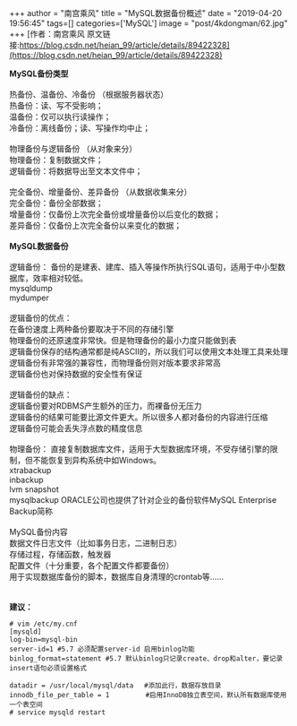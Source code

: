 +++
author = "南宫乘风"
title = "MySQL数据备份概述"
date = "2019-04-20 19:56:45"
tags=[]
categories=['MySQL']
image = "post/4kdongman/62.jpg"
+++
[作者：南宫乘风   原文链接:https://blog.csdn.net/heian_99/article/details/89422328](https://blog.csdn.net/heian_99/article/details/89422328)

**MySQL备份类型**<br><br> 热备份、温备份、冷备份 （根据服务器状态）<br> 热备份：读、写不受影响；<br> 温备份：仅可以执行读操作；<br> 冷备份：离线备份；读、写操作均中止；<br><br> 物理备份与逻辑备份 （从对象来分）<br> 物理备份：复制数据文件；<br> 逻辑备份：将数据导出至文本文件中；<br><br> 完全备份、增量备份、差异备份 （从数据收集来分）<br> 完全备份：备份全部数据；<br> 增量备份：仅备份上次完全备份或增量备份以后变化的数据；<br> 差异备份：仅备份上次完全备份以来变化的数据；<br><br>**MySQL数据备份**<br><br>逻辑备份： 备份的是建表、建库、插入等操作所执行SQL语句，适用于中小型数据库，效率相对较低。<br> mysqldump<br> mydumper<br><br>逻辑备份的优点：<br> 在备份速度上两种备份要取决于不同的存储引擎<br> 物理备份的还原速度非常快。但是物理备份的最小力度只能做到表<br> 逻辑备份保存的结构通常都是纯ASCII的，所以我们可以使用文本处理工具来处理<br> 逻辑备份有非常强的兼容性，而物理备份则对版本要求非常高<br> 逻辑备份也对保持数据的安全性有保证<br><br>逻辑备份的缺点：<br> 逻辑备份要对RDBMS产生额外的压力，而裸备份无压力<br> 逻辑备份的结果可能要比源文件更大。所以很多人都对备份的内容进行压缩<br> 逻辑备份可能会丢失浮点数的精度信息<br><br>物理备份： 直接复制数据库文件，适用于大型数据库环境，不受存储引擎的限制，但不能恢复到异构系统中如Windows。<br> xtrabackup<br> inbackup<br> lvm snapshot<br> mysqlbackup ORACLE公司也提供了针对企业的备份软件MySQL Enterprise Backup简称<br><br> MySQL备份内容<br> 数据文件日志文件（比如事务日志，二进制日志）<br> 存储过程，存储函数，触发器<br> 配置文件（十分重要，各个配置文件都要备份）<br> 用于实现数据库备份的脚本，数据库自身清理的crontab等……<br><br><br>**建议：**

```
# vim /etc/my.cnf
[mysqld]
log-bin=mysql-bin
server-id=1 #5.7 必须配置server-id 启用binlog功能
binlog_format=statement #5.7 默认binlog只记录create、drop和alter，要记录insert语句必须设置格式

datadir = /usr/local/mysql/data　 #添加此行，数据存放目录
innodb_file_per_table = 1         #启用InnoDB独立表空间，默认所有数据库使用一个表空间
# service mysqld restart
```

<br>  
